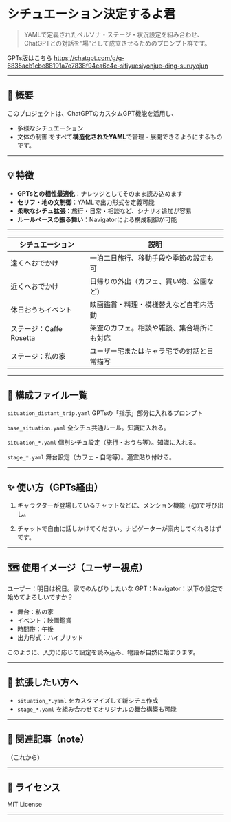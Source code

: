 # シチュエーション決定するよ君

> YAMLで定義されたペルソナ・ステージ・状況設定を組み合わせ、ChatGPTとの対話を“場”として成立させるためのプロンプト群です。

GPTs版はこちら
https://chatgpt.com/g/g-6835acb1cbe88191a7e7838f94ea6c4e-sitiyuesiyonjue-ding-suruyojun

---

## 🚀 概要

このプロジェクトは、ChatGPTのカスタムGPT機能を活用し、
- 多様なシチュエーション
- 文体の制御
をすべて**構造化されたYAML**で管理・展開できるようにするものです。

---

## 💡 特徴

- **GPTsとの相性最適化**：ナレッジとしてそのまま読み込めます
- **セリフ・地の文制御**：YAMLで出力形式を定義可能
- **柔軟なシチュ拡張**：旅行・日常・相談など、シナリオ追加が容易
- **ルールベースの振る舞い**：Navigatorによる構成制御が可能

---

| シチュエーション            | 説明                                      |
|-----------------------------|-------------------------------------------|
| 遠くへおでかけ              | 一泊二日旅行、移動手段や季節の設定も可     |
| 近くへおでかけ              | 日帰りの外出（カフェ、買い物、公園など）   |
| 休日おうちイベント          | 映画鑑賞・料理・模様替えなど自宅内活動     |
| ステージ：Caffe Rosetta     | 架空のカフェ。相談や雑談、集合場所にも対応 |
| ステージ：私の家            | ユーザー宅またはキャラ宅での対話と日常描写 |

---

## 🔧 構成ファイル一覧

`situation_distant_trip.yaml` GPTsの「指示」部分に入れるプロンプト


`base_situation.yaml` 全シチュ共通ルール。知識に入れる。

`situation_*.yaml` 個別シチュ設定（旅行・おうち等）。知識に入れる。

`stage_*.yaml` 舞台設定（カフェ・自宅等）。適宜貼り付ける。


---

## ✨ 使い方（GPTs経由）

1. キャラクターが登場しているチャットなどに、メンション機能（@)で呼び出し。

2. チャットで自由に話しかけてください。ナビゲーターが案内してくれるはずです。

---

## 🗺 使用イメージ（ユーザー視点）
ユーザー：明日は祝日。家でのんびりしたいな
GPT：Navigator：以下の設定で始めてよろしいですか？
- 舞台：私の家
- イベント：映画鑑賞
- 時間帯：午後
- 出力形式：ハイブリッド


このように、入力に応じて設定を読み込み、物語が自然に始まります。

---

## 🧩 拡張したい方へ

- `situation_*.yaml` をカスタマイズして新シチュ作成
- `stage_*.yaml` を組み合わせてオリジナルの舞台構築も可能

---

## 📝 関連記事（note）

（これから）

---

## 📎 ライセンス

MIT License

---

